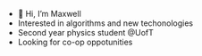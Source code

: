 - 👋 Hi, I’m Maxwell
- Interested in algorithms and new techonologies
- Second year physics student @UofT
- Looking for co-op oppotunities
